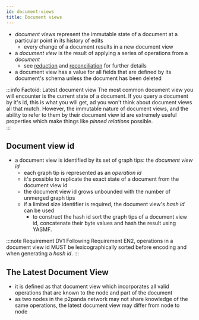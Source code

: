 ```yaml
---
id: document-views
title: Document views
---
```


- _document views_ represent the immutable state of a document at a particular point in its history of edits
  - every change of a document results in a new document view
- a _document view_ is the result of applying a series of operations from a _document_
  - see [reduction](/specification/data-types/documents#reduction) and [reconciliation](/specification/data-types/documents#reconciliation) for further details
- a document view has a value for all fields that are defined by its document's schema unless the document has been deleted

:::info Factoid: Latest document view
The most common document view you will encounter is the current state of a document. If you query a document by it's id, this is what you will get, ad you won't think about document views all that mutch. However, the immutable nature of document views, and the ability to refer to them by their document view id are extremely useful properties which make things like _pinned relations_ possible.  
:::

## Document view id

- a document view is identified by its set of graph tips: the _document view id_
  - each graph tip is represented as an _operation id_
  - it's possible to replicate the exact state of a document from the document view id
  - the document view id grows unbounded with the number of unmerged graph tips
  - if a limited size identifier is required, the document view's _hash id_ can be used
    - to construct the hash id sort the graph tips of a document view id, concatenate their byte values and hash the result using YASMF.

:::note Requirement DV1
Following Requirement EN2, operations in a document view id MUST be lexicographically sorted before encoding and when generating a _hash id_.
:::

## The Latest Document View

- it is defined as that document view which incorporates all valid operations that are known to the node and part of the document
- as two nodes in the p2panda network may not share knowledge of the same operations, the latest document view may differ from node to node
